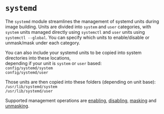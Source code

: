 # `systemd`

The `systemd` module streamlines the management of systemd units during image building. Units are divided into `system` and `user` categories, with `system` units managed directly using `systemctl` and `user` units using `systemctl --global`. You can specify which units to enable/disable or unmask/mask under each category.

You can also include your systemd units to be copied into system directories into these locations,  
depending if your unit is `system` or `user` based:  
`config/systemd/system`  
`config/systemd/user`

Those units are then copied into these folders (depending on unit base):  
`/usr/lib/systemd/system`  
`/usr/lib/systemd/user`

Supported management operations are [enabling](https://www.freedesktop.org/software/systemd/man/latest/systemctl.html#enable%20UNIT%E2%80%A6), [disabling](https://www.freedesktop.org/software/systemd/man/latest/systemctl.html#disable%20UNIT%E2%80%A6), [masking](https://www.freedesktop.org/software/systemd/man/latest/systemctl.html#mask%20UNIT%E2%80%A6%E2%80%A6) and [unmasking](https://www.freedesktop.org/software/systemd/man/latest/systemctl.html#unmask%20UNIT%E2%80%A6).
